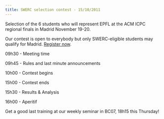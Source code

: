 ```yaml
---
title: SWERC selection contest - 15/10/2011
---
```


Selection of the 6 students who will represent EPFL at the ACM ICPC regional finals in Madrid November 19-20. 

Our contest is open to everybody but only SWERC-eligible students may qualify for Madrid. [Register now](http://www.doodle.com/fnnitb3cd4d9i654). 

09h30 - Meeting time 

09h45 - Rules and last minute announcements 

10h00 - Contest begins 

15h00 - Contest ends 

15h30 - Results & Analysis 

16h00 - Aperitif 

Get a good last training at our weekly seminar in BC07, 18h15 this Thursday! 
